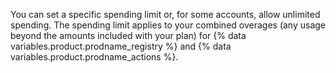 You can set a specific spending limit or, for some accounts, allow unlimited spending. The spending limit applies to your combined overages (any usage beyond the amounts included with your plan) for {% data variables.product.prodname_registry %} and {% data variables.product.prodname_actions %}.
